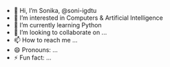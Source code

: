 - 👋 Hi, I’m Sonika, @soni-igdtu
- 👀 I’m interested in Computers & Artificial Intelligence
- 🌱 I’m currently learning Python
- 💞️ I’m looking to collaborate on ...
- 📫 How to reach me ...
- 😄 Pronouns: ...
- ⚡ Fun fact: ...

<!---
soni-igdtu/soni-igdtu is a ✨ special ✨ repository because its `README.md` (this file) appears on your GitHub profile.
You can click the Preview link to take a look at your changes.
--->
